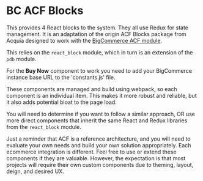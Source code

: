 # BC ACF Blocks

This provides 4 React blocks to the system. They all use Redux for state management. It is an adaptation of the origin ACF Blocks package from Acquia designed to work with the [BigCommerce ACF module](https://github.com/thirdandgrove/acf_bc).

This relies on the `react_block` module, which in turn is an extension of the `pdb` module.

For the **Buy Now** component to work you need to add your BigCommerce instance base URL to the 'constants.js' file.

These components are managed and build using webpack, so each component is an individual item. This makes it more robust and reliable, but it also adds potential bloat to the page load.

You will need to determine if you want to follow a similar approach, OR use more direct components that inherit the same React and Redux libraries from the `react_block` module.

Just a reminder that ACF is a reference architecture, and you will need to evaluate your own needs and build your own solution appropriately. Each ecommerce integration is different. Feel free to use or extend these components if they are valuable. However, the expectation is that most projects will require their own custom components due to theming, layout, deign, and desired UX.
